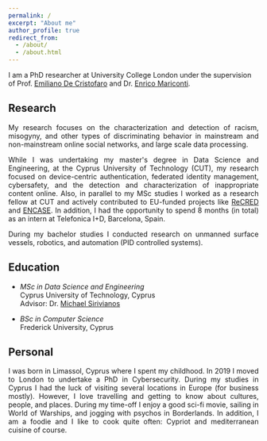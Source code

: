```yaml
---
permalink: /
excerpt: "About me"
author_profile: true
redirect_from: 
  - /about/
  - /about.html
---
```


I am a PhD researcher at University College London under the supervision of Prof. [Emiliano De Cristofaro](http://emilianodc.com/) and Dr. [Enrico Mariconti](http://www0.cs.ucl.ac.uk/staff/E.Mariconti/).

Research
------
<div style="text-align: justify">
My research focuses on the characterization and detection of racism, misogyny, and other types of discriminating behavior in mainstream and non-mainstream online social networks, and large scale data processing.  

While I was undertaking my master's degree in Data Science and Engineering, at the Cyprus University of Technology (CUT), my research focused on device-centric authentication, federated identity management, cybersafety, and the detection and characterization of inappropriate content online. 
Also, in parallel to my MSc studies I worked as a research fellow at CUT and actively contributed to EU-funded projects like <a href="https://www.recred.eu/">ReCRED</a> and <a href="https://encase.socialcomputing.eu/">ENCASE</a>.
In addition, I had the opportunity to spend 8 months (in total) as an intern at Telefonica I+D, Barcelona, Spain.  

During my bachelor studies I conducted research on unmanned surface vessels, robotics, and automation (PID controlled systems).  
</div>


Education
------
- *MSc in Data Science and Engineering*  
Cyprus University of Technology, Cyprus  
Advisor: Dr. [Michael Sirivianos](https://netsysci.cut.ac.cy/michael.sirivianos/)  

- *BSc in Computer Science*  
Frederick University, Cyprus  


Personal
------
<div style="text-align: justify">
I was born in Limassol, Cyprus where I spent my childhood.
In 2019 I moved to London to undertake a PhD in Cybersecurity.
During my studies in Cyprus I had the luck of visiting several locations in Europe (for business mostly).
However, I love travelling and getting to know about cultures, people, and places.  
During my time-off I enjoy a good sci-fi movie, sailing in World of Warships, and jogging with psychos in Borderlands.
In addition, I am a foodie and I like to cook quite often: Cypriot and mediterranean cuisine of course. 
</div>